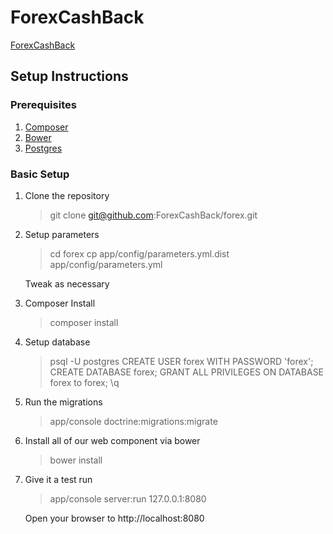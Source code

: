 ForexCashBack
=============

[ForexCashBack](http://www.forexcashback.com)

Setup Instructions
------------------

### Prerequisites
1. [Composer](http://getcomposer.org/)
2. [Bower](http://bower.io/)
3. [Postgres](http://www.postgresql.org/)


### Basic Setup

1. Clone the repository
    > git clone git@github.com:ForexCashBack/forex.git
2. Setup parameters
    > cd forex
    > cp app/config/parameters.yml.dist app/config/parameters.yml

    Tweak as necessary
3. Composer Install
    > composer install
4. Setup database
    > psql -U postgres
    > CREATE USER forex WITH PASSWORD 'forex';
    > CREATE DATABASE forex;
    > GRANT ALL PRIVILEGES ON DATABASE forex to forex;
    > \q
5. Run the migrations
    > app/console doctrine:migrations:migrate
6. Install all of our web component via bower
    > bower install
7. Give it a test run
    > app/console server:run 127.0.0.1:8080

    Open your browser to http://localhost:8080
